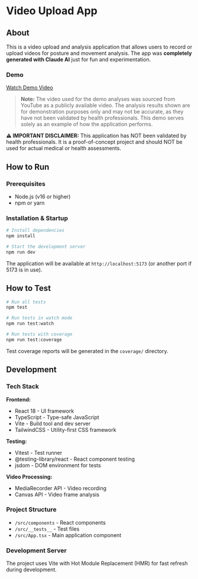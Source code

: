# Video Upload App

## About

This is a video upload and analysis application that allows users to record or upload videos for posture and movement analysis. The app was **completely generated with Claude AI** just for fun and experimentation.

### Demo

[Watch Demo Video](./demo.mov)

> **Note:** The video used for the demo analyses was sourced from YouTube as a publicly available video. The analysis results shown are for demonstration purposes only and may not be accurate, as they have not been validated by health professionals. This demo serves solely as an example of how the application performs.

**⚠️ IMPORTANT DISCLAIMER:** This application has NOT been validated by health professionals. It is a proof-of-concept project and should NOT be used for actual medical or health assessments.

## How to Run

### Prerequisites
- Node.js (v16 or higher)
- npm or yarn

### Installation & Startup
```bash
# Install dependencies
npm install

# Start the development server
npm run dev
```

The application will be available at `http://localhost:5173` (or another port if 5173 is in use).

## How to Test

```bash
# Run all tests
npm test

# Run tests in watch mode
npm run test:watch

# Run tests with coverage
npm run test:coverage
```

Test coverage reports will be generated in the `coverage/` directory.

## Development

### Tech Stack

**Frontend:**
- React 18 - UI framework
- TypeScript - Type-safe JavaScript
- Vite - Build tool and dev server
- TailwindCSS - Utility-first CSS framework

**Testing:**
- Vitest - Test runner
- @testing-library/react - React component testing
- jsdom - DOM environment for tests

**Video Processing:**
- MediaRecorder API - Video recording
- Canvas API - Video frame analysis

### Project Structure
- `/src/components` - React components
- `/src/__tests__` - Test files
- `/src/App.tsx` - Main application component

### Development Server
The project uses Vite with Hot Module Replacement (HMR) for fast refresh during development.
